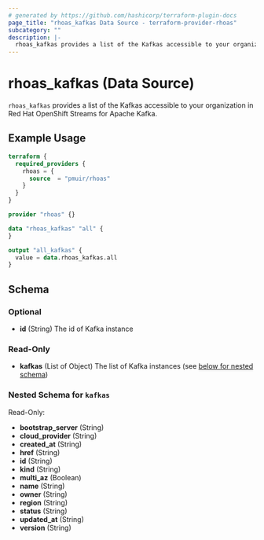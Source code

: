 ```yaml
---
# generated by https://github.com/hashicorp/terraform-plugin-docs
page_title: "rhoas_kafkas Data Source - terraform-provider-rhoas"
subcategory: ""
description: |-
  rhoas_kafkas provides a list of the Kafkas accessible to your organization in Red Hat OpenShift Streams for Apache Kafka.
---
```


# rhoas_kafkas (Data Source)

`rhoas_kafkas` provides a list of the Kafkas accessible to your organization in Red Hat OpenShift Streams for Apache Kafka.

## Example Usage

```terraform
terraform {
  required_providers {
    rhoas = {
      source  = "pmuir/rhoas"
    }
  }
}

provider "rhoas" {}

data "rhoas_kafkas" "all" {
}

output "all_kafkas" {
  value = data.rhoas_kafkas.all
}
```

<!-- schema generated by tfplugindocs -->
## Schema

### Optional

- **id** (String) The id of Kafka instance

### Read-Only

- **kafkas** (List of Object) The list of Kafka instances (see [below for nested schema](#nestedatt--kafkas))

<a id="nestedatt--kafkas"></a>
### Nested Schema for `kafkas`

Read-Only:

- **bootstrap_server** (String)
- **cloud_provider** (String)
- **created_at** (String)
- **href** (String)
- **id** (String)
- **kind** (String)
- **multi_az** (Boolean)
- **name** (String)
- **owner** (String)
- **region** (String)
- **status** (String)
- **updated_at** (String)
- **version** (String)


